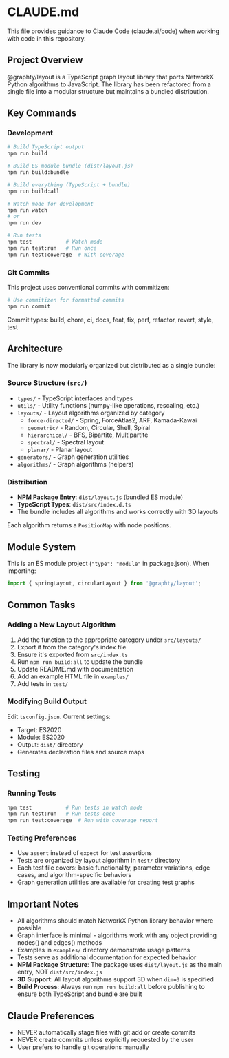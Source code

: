 # CLAUDE.md

This file provides guidance to Claude Code (claude.ai/code) when working with code in this repository.

## Project Overview

@graphty/layout is a TypeScript graph layout library that ports NetworkX Python algorithms to JavaScript. The library has been refactored from a single file into a modular structure but maintains a bundled distribution.

## Key Commands

### Development
```bash
# Build TypeScript output
npm run build

# Build ES module bundle (dist/layout.js)
npm run build:bundle

# Build everything (TypeScript + bundle)
npm run build:all

# Watch mode for development
npm run watch
# or
npm run dev

# Run tests
npm test           # Watch mode
npm run test:run   # Run once
npm run test:coverage  # With coverage
```

### Git Commits
This project uses conventional commits with commitizen:
```bash
# Use commitizen for formatted commits
npm run commit
```

Commit types: build, chore, ci, docs, feat, fix, perf, refactor, revert, style, test

## Architecture

The library is now modularly organized but distributed as a single bundle:

### Source Structure (`src/`)
- `types/` - TypeScript interfaces and types
- `utils/` - Utility functions (numpy-like operations, rescaling, etc.)
- `layouts/` - Layout algorithms organized by category
  - `force-directed/` - Spring, ForceAtlas2, ARF, Kamada-Kawai
  - `geometric/` - Random, Circular, Shell, Spiral
  - `hierarchical/` - BFS, Bipartite, Multipartite
  - `spectral/` - Spectral layout
  - `planar/` - Planar layout
- `generators/` - Graph generation utilities
- `algorithms/` - Graph algorithms (helpers)

### Distribution
- **NPM Package Entry**: `dist/layout.js` (bundled ES module)
- **TypeScript Types**: `dist/src/index.d.ts`
- The bundle includes all algorithms and works correctly with 3D layouts

Each algorithm returns a `PositionMap` with node positions.

## Module System

This is an ES module project (`"type": "module"` in package.json). When importing:
```typescript
import { springLayout, circularLayout } from '@graphty/layout';
```

## Common Tasks

### Adding a New Layout Algorithm
1. Add the function to the appropriate category under `src/layouts/`
2. Export it from the category's index file
3. Ensure it's exported from `src/index.ts`
4. Run `npm run build:all` to update the bundle
5. Update README.md with documentation
6. Add an example HTML file in `examples/`
7. Add tests in `test/`

### Modifying Build Output
Edit `tsconfig.json`. Current settings:
- Target: ES2020
- Module: ES2020
- Output: `dist/` directory
- Generates declaration files and source maps

## Testing

### Running Tests
```bash
npm test           # Run tests in watch mode
npm run test:run   # Run tests once
npm run test:coverage  # Run with coverage report
```

### Testing Preferences
- Use `assert` instead of `expect` for test assertions
- Tests are organized by layout algorithm in `test/` directory
- Each test file covers: basic functionality, parameter variations, edge cases, and algorithm-specific behaviors
- Graph generation utilities are available for creating test graphs

## Important Notes

- All algorithms should match NetworkX Python library behavior where possible
- Graph interface is minimal - algorithms work with any object providing nodes() and edges() methods
- Examples in `examples/` directory demonstrate usage patterns
- Tests serve as additional documentation for expected behavior
- **NPM Package Structure**: The package uses `dist/layout.js` as the main entry, NOT `dist/src/index.js`
- **3D Support**: All layout algorithms support 3D when `dim=3` is specified
- **Build Process**: Always run `npm run build:all` before publishing to ensure both TypeScript and bundle are built

## Claude Preferences

- NEVER automatically stage files with git add or create commits
- NEVER create commits unless explicitly requested by the user
- User prefers to handle git operations manually